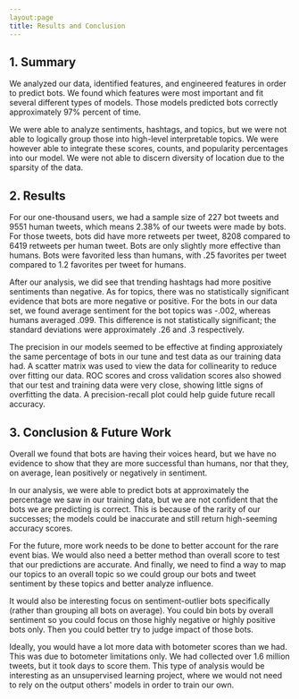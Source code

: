 ```yaml
---
layout:page
title: Results and Conclusion
---
```


## 1. Summary

We analyzed our data, identified features, and engineered features in order to predict bots. We found which features were most important and fit several different types of models. Those models predicted bots correctly approximately 97% percent of time.

We were able to analyze sentiments, hashtags, and topics, but we were not able to logically group those into high-level interpretable topics. We were however able to integrate these scores, counts, and popularity percentages into our model. We were not able to discern diversity of location due to the sparsity of the data.

 
## 2. Results

For our one-thousand users, we had a sample size of 227 bot tweets and 9551 human tweets, which means 2.38% of our tweets were made by bots. For those tweets, bots did have more retweets per tweet, 8208 compared to 6419 retweets per human tweet. Bots are only slightly more effective than humans. Bots were favorited less than humans, with .25 favorites per tweet compared to 1.2 favorites per tweet for humans.

After our analysis, we did see that trending hashtags had more positive sentiments than negative. As for topics, there was no statistically significant evidence that bots are more negative or positive. For the bots in our data set, we found average sentiment for the bot topics was -.002, whereas humans averaged .099. This difference is not statistically significant; the standard deviations were approximately .26 and .3 respectively. 

The precision in our models seemed to be effective at finding approxiately the same percentage of bots in our tune and test data as our training data had. A scatter matrix was used to view the data for collinearity to reduce over fitting our data. ROC scores and cross validation scores also showed that our test and training data were very close, showing little signs of overfitting the data. A precision-recall plot could help guide future recall accuracy. 


## 3. Conclusion & Future Work

Overall we found that bots are having their voices heard, but we have no evidence to show that they are more successful than humans, nor that they, on average, lean positively or negatively in sentiment.

In our analysis, we were able to predict bots at approximately the percentage we saw in our training data, but we are not confident that the bots we are predicting is correct. This is because of the rarity of our successes; the models could be inaccurate and still return high-seeming accuracy scores. 

For the future, more work needs to be done to better account for the rare event bias. We would also need a better method than overall score to test that our predictions are accurate. And finally, we need to find a way to map our topics to an overall topic so we could group our bots and tweet sentiment by these topics and better analyze influence.

It would also be interesting focus on sentiment-outlier bots specifically (rather than grouping all bots on average). You could bin bots by overall sentiment so you could focus on those highly negative or highly positive bots only. Then you could better try to judge impact of those bots. 

Ideally, you would have a lot more data with botometer scores than we had. This was due to botometer limitations only. We had collected over 1.6 million tweets, but it took days to score them. This type of analysis would be interesting as an unsupervised learning project, where we would not need to rely on the output others' models in order to train our own.


